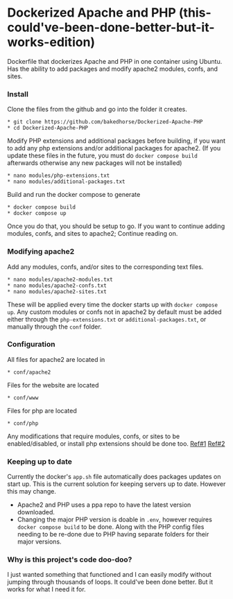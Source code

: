 # Dockerized Apache and PHP (this-could've-been-done-better-but-it-works-edition)
Dockerfile that dockerizes Apache and PHP in one container using Ubuntu.
Has the ability to add packages and modify apache2 modules, confs, and sites.

### Install
Clone the files from the github and go into the folder it creates.
```
* git clone https://github.com/bakedhorse/Dockerized-Apache-PHP
* cd Dockerized-Apache-PHP
```
Modify PHP extensions and additional packages before building, if you want to add any php extensions and/or additional packages for apache2.
(If you update these files in the future, you must do ```docker compose build``` afterwards otherwise any new packages will not be installed)
```
* nano modules/php-extensions.txt
* nano modules/additional-packages.txt
```
Build and run the docker compose to generate 
```
* docker compose build
* docker compose up
```

Once you do that, you should be setup to go. If you want to continue adding modules, confs, and sites to apache2; Continue reading on.

### Modifying apache2
Add any modules, confs, and/or sites to the corresponding text files.
```
* nano modules/apache2-modules.txt
* nano modules/apache2-confs.txt
* nano modules/apache2-sites.txt
```
These will be applied every time the docker starts up with ```docker compose up```. Any custom modules or confs not in apache2 by default must be added either through the ```php-extensions.txt``` or ```additional-packages.txt```, or manually through the ```conf``` folder.

### Configuration
All files for apache2 are located in
```
* conf/apache2
```
Files for the website are located 
```
* conf/www
```
Files for php are located
```
* conf/php
```
Any modifications that require modules, confs, or sites to be enabled/disabled, or install php extensions should be done too. [Ref#1](#modifying-apache2) [Ref#2](#install) 

### Keeping up to date
Currently the docker's ```app.sh``` file automatically does packages updates on start up. This is the current solution for keeping servers up to date. However this may change. <br>
* Apache2 and PHP uses a ppa repo to have the latest version downloaded.<br>
* Changing the major PHP version is doable in ```.env```, however requires ```docker compose build``` to be done. Along with the PHP config files needing to be re-done due to PHP having separate folders for their major versions.<br>

### Why is this project's code doo-doo?
I just wanted something that functioned and I can easily modify without jumping through thousands of loops.
It could've been done better. But it works for what I need it for.
